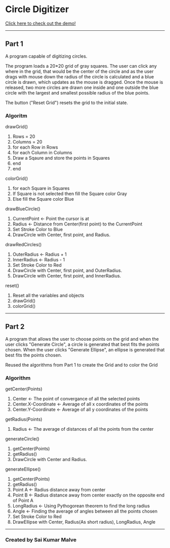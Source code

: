 # Circle Digitizer

[Click here to check out the demo!](https://SaiKumarMalve.github.io/Circle-Digitizer/)

-----

## Part 1

A program capable of digitizing circles.

The program loads a 20*20 grid of gray squares. The user can click any where in the grid, that would be the center of the circle and as the user drags with mouse
down the radius of the circle is calculated and a blue circle is drawn, which updates as the mouse is dragged. Once the mouse is released, two more circles are drawn one inside and one outside the blue circle with the largest and smallest possible radius of the blue points.

The button ("Reset Grid") resets the grid to the initial state.

### Algoritm

drawGrid()
1. Rows = 20
2. Columns = 20
3. for each Row in Rows
4. for each Column in Columns
5. Draw a Sqaure and store the points in Squares
6. end
7. end

colorGrid()
1. for each Square in Squares
2.  If Square is not selected then fill the Square color Gray
3.  Else fill the Square color Blue

drawBlueCircle()
1. CurrentPoint <- Point the cursor is at
2. Radius <- Distance from Center(first point) to the CurrentPoint
3. Set Stroke Color to Blue
4. DrawCircle with Center, first point, and Radius.

drawRedCircles()
1. OuterRadius <- Radius + 1
2. InnerRadius <- Radius - 1
3. Set Stroke Color to Red
4. DrawCircle with Center, first point, and OuterRadius.
4. DrawCircle with Center, first point, and InnerRadius.

reset()
1. Reset all the variables and objects
2. drawGrid()
3. colorGrid()

-----

## Part 2

A program that allows the user to choose points on the grid and when the user clicks "Generate Circle", a circle is generated that best fits the points chosen. When the user clicks "Generate Ellipse", an ellipse is generated that best fits the points chosen.

Reused the algorithms from Part 1 to create the Grid and to color the Grid

### Algorithm 
getCenter(Points)
1. Center <- The point of convergance of all the selected points
2. Center.X-Coordinate <- Average of all x coordinates of the points
3. Center.Y-Coordinate <- Average of all y coordinates of the points

getRadius(Points)
1. Radius <- The average of distances of all the points from the center

generateCircle()
1. getCenter(Points)
2. getRadius()
3. DrawCircle with Center and Radius.

generateEllipse()
1. getCenter(Points)
2. getRadius()
3. Point A <- Radius distance away from center
4. Point B <- Radius distance away from center exactly on the opposite end of Point A
5. LongRadius <- Using Pythogorean theorem to find the long radius
6. Angle <- Finding the average of angles between all the points chosen
7. Set Stroke Color to Red
8. DrawEllipse with Center, Radius(As short radius), LongRadius, Angle


-----

### Created by Sai Kumar Malve
